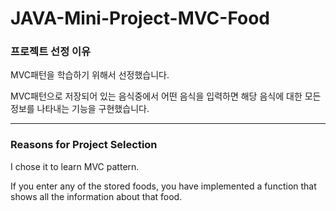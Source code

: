 # JAVA-Mini-Project-MVC-Food

### 프로젝트 선정 이유
MVC패턴을 학습하기 위해서 선정했습니다.

MVC패턴으로 저장되어 있는 음식중에서 어떤 음식을 입력하면 해당 음식에 대한 모든 정보를 나타내는 기능을 구현했습니다.

---

### Reasons for Project Selection
I chose it to learn MVC pattern.

If you enter any of the stored foods, you have implemented a function that shows all the information about that food.
